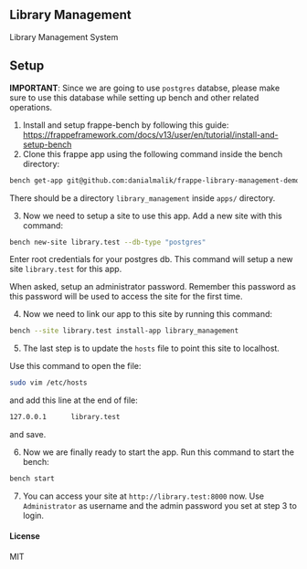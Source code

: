 ## Library Management

Library Management System

## Setup

**IMPORTANT**: Since we are going to use `postgres` databse, please make sure to use this database
while setting up bench and other related operations.

1. Install and setup frappe-bench by following this guide: https://frappeframework.com/docs/v13/user/en/tutorial/install-and-setup-bench
2. Clone this frappe app using the following command inside the bench directory:

```sh
bench get-app git@github.com:danialmalik/frappe-library-management-demo.git
```

There should be a directory `library_management` inside `apps/` directory.

3. Now we need to setup a site to use this app. Add a new site with this command:

```sh
bench new-site library.test --db-type "postgres"
```

Enter root credentials for your postgres db. This command will setup a new site `library.test` for this app.

When asked, setup an administrator password. Remember this password as this password will be used to
access the site for the first time.

4. Now we need to link our app to this site by running this command:

```sh
bench --site library.test install-app library_management
```

5. The last step is to update the `hosts` file to point this site to localhost.

Use this command to open the file:

```sh
sudo vim /etc/hosts
```

and add this line at the end of file:

```sh
127.0.0.1      library.test
```

and save.

6. Now we are finally ready to start the app. Run this command to start the bench:

```sh
bench start
```

7. You can access your site at `http://library.test:8000` now. Use `Administrator` as username and the admin password you set at step 3 to login.


#### License

MIT

